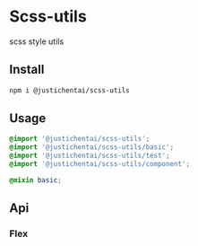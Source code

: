 # Scss-utils

scss style utils

## Install

```bash
npm i @justichentai/scss-utils
```

## Usage

```scss
@import '@justichentai/scss-utils';  
@import '@justichentai/scss-utils/basic';  
@import '@justichentai/scss-utils/test';  
@import '@justichentai/scss-utils/component';

@mixin basic;
```

## Api

### Flex
